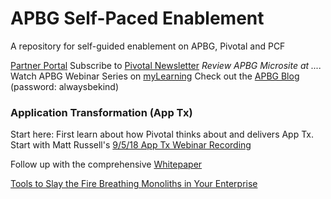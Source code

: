# APBG Self-Paced Enablement
A repository for self-guided enablement on APBG, Pivotal and PCF

[Partner Portal](https://partners.pivotal.io/)
Subscribe to [Pivotal Newsletter](https://pivotal.io/newsletter-subscription/)
_Review APBG Microsite at ...._
Watch APBG Webinar Series on [myLearning](https://mylearning.accenture.com/myl-ui/learner/activityDetails?referrer=activitySupDetails.sessionDetails&activityID=1521458&source=LMS&refresh=349)
Check out the [APBG Blog](https://blog.apbg.io/) (password: alwaysbekind)


### Application Transformation (App Tx)
Start here:
First learn about how Pivotal thinks about and delivers App Tx. Start with Matt Russell's [9/5/18 App Tx Webinar Recording](https://content.pivotal.io/webinars/sep-5-application-migration-how-to-start-scale-and-succeed-webinar)

Follow up with the comprehensive [Whitepaper](https://content.pivotal.io/white-papers/pivotal-practices-application-transformation)

[Tools to Slay the Fire Breathing Monoliths in Your Enterprise](https://www.youtube.com/watch?v=neL3OQ1GRhY)
